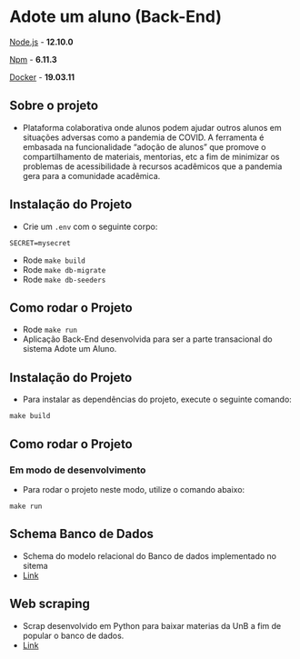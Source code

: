 # Adote um aluno (Back-End)

[Node.js](https://nodejs.org/en/) - **12.10.0**

[Npm](https://www.npmjs.com/) - **6.11.3**

[Docker](https://docs.docker.com/engine/release-notes/#version-1903) - **19.03.11**

## Sobre o projeto

- Plataforma colaborativa onde alunos podem ajudar outros alunos em situações
adversas como a pandemia de COVID. A ferramenta é embasada na
funcionalidade “adoção de alunos” que promove o compartilhamento de
materiais, mentorias, etc a fim de minimizar os problemas de acessibilidade à
recursos acadêmicos que a pandemia gera para a comunidade acadêmica.

## Instalação do Projeto

- Crie um `.env` com o seguinte corpo:
```
SECRET=mysecret
```
- Rode `make build`
- Rode `make db-migrate`
- Rode `make db-seeders`

## Como rodar o Projeto
- Rode `make run`
- Aplicação Back-End desenvolvida para ser a parte transacional do sistema Adote um Aluno.

## Instalação do Projeto

- Para instalar as dependências do projeto, execute o seguinte comando:

```
make build
```
## Como rodar o Projeto

### Em modo de desenvolvimento

- Para rodar o projeto neste modo, utilize o comando abaixo:

```
make run
```

## Schema Banco de Dados

- Schema do modelo relacional do Banco de dados implementado no sitema 
- [Link](https://app.diagrams.net/#G1Rmp54LHY3WK8k9ZLoN9lEBRxlkgY2BnK)

## Web scraping

- Scrap desenvolvido em Python para baixar materias da UnB a fim de popular o banco de dados.
- [Link](https://github.com/Yuri-Castro/scrap-materia-unb)

